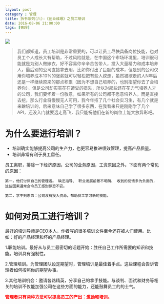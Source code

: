 ```yaml
---
layout: post
category : 管理
title: 拆书系列(六):《创业维艰》之员工培训
date: 2016-08-06 21:00:00
tags: [管理]
---
```


<img src="http://7xpzem.com1.z0.glb.clouddn.com/chuangyeweijian.png" class="img-responsive img-rounded center-block" />

>我们都知道，员工培训是非常重要的，可以让员工尽快具备岗位技能，也对员工个人成长大有帮助，不过风险就是，在中国这个市场环境里，培训很可能就是为别人做嫁衣，好不容易你辛辛苦苦带人，投入大量精力和成本培养人，最后别的公司直接拿去用，比如你付出了巨额的成本，但是别的公司仅用你培养成本10%的涨薪就可以轻松把有些人挖走，虽然被挖走的人N年后还是一样继续原来的那点积累（因为不想自己培养的，也别指望你去了会培养你），但是公司却实实在在遭受的损失，所以对那些还在花力气培养人才的公司，我们要怀着一份敬意，如果所有的公司都不愿意培养人，而是直接去挖，那么行业将慢慢无人可用，我今年招了几个社会实习生，有几个就是来蹭培训的，后来意味自己学了很多东西，在我看来只是刚刚学了几个API，还没入门就要远走高飞，我只能祝他们在新的岗位上能大放异彩吧。

# 为什么要进行培训？

* 培训确实能够提高公司的生产力，也更容易推进绩效管理，提高产品质量。
* 培训非常有利于员工留任。

员工离职，排除一下经济原因，公司的业务原因，工资原因之外，下面有两个常见的原因：
    
    第一，他们讨厌自己的管理者。 缺乏指导、 职业发展前景不明朗、 收到的反馈多为负面的，这些因素通常会令员工感到惊恐不安。

    第二，学不到东西：公司没有投入资源，帮助员工学习新的技能。

# 如何对员工进行培训？
最好的培训导师是CEO本人，作者写的很多培训文件至今还在被人们使用。比如：好的产品经理和坏的产品经理。

1.职能培训。最好从与员工最密切的话题开始：胜任自己工作所需要的知识和技能。培训具有强制性。

2.管理培训。为管理团队设定期望时，管理培训是最佳着手点。这些课程会告诉管理者如何按照你的期望办事。

3.其他培训机会：邀请各路精英，分享自己的拿手技能。与谈判、面试和财务等相关的培训不仅能加强公司在这些方面的能力，还能鼓舞员工的的士气。

**<font color="red">管理者只有两种方法可以提高员工的产出：激励和培训。</font>**

